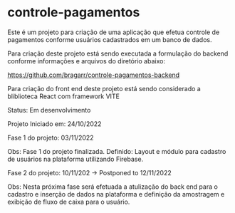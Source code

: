 # controle-pagamentos

Este é um projeto para criação de uma aplicação que efetua controle de pagamentos conforme usuários cadastrados em um banco de dados.

Para criação deste projeto está sendo executada a formulação do backend conforme informações e arquivos do diretório abaixo:

https://github.com/bragarr/controle-pagamentos-backend

Para criação do front end deste projeto está sendo considerado a bliblioteca React com framework VITE

Status: Em desenvolvimento

Projeto Iniciado em: 24/10/2022

Fase 1 do projeto: 03/11/2022 

Obs: Fase 1 do projeto finalizada. Definido: Layout e módulo para cadastro de usuários na plataforma utilizando Firebase.

Fase 2 do projeto: 10/11/202 -> Postponed to 12/11/2022

Obs: Nesta próxima fase será efetuada a atulização do back end para o cadastro e inserção de dados na plataforma e definição da amostragem e exibição de fluxo de caixa para o usuário.
